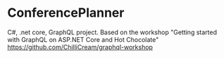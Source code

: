 # ConferencePlanner

C#, .net core, GraphQL project.
Based on the workshop "Getting started with GraphQL on ASP.NET Core and Hot Chocolate" https://github.com/ChilliCream/graphql-workshop
